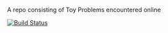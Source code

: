 A repo consisting of Toy Problems encountered online

[![Build Status](https://travis-ci.com/AlbertLapTu/Toy-problems.svg?branch=master)](https://travis-ci.com/AlbertLapTu/Toy-problems)
